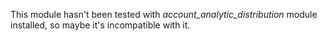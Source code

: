 This module hasn't been tested with *account_analytic_distribution*
module installed, so maybe it's incompatible with it.
